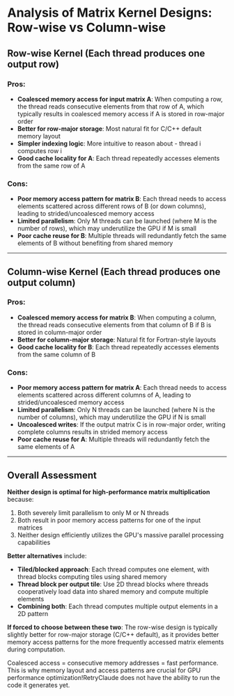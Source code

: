 # Analysis of Matrix Kernel Designs: Row-wise vs Column-wise

## **Row-wise Kernel (Each thread produces one output row)**

### Pros:
- **Coalesced memory access for input matrix A**: When computing a row, the thread reads consecutive elements from that row of A, which typically results in coalesced memory access if A is stored in row-major order
- **Better for row-major storage**: Most natural fit for C/C++ default memory layout
- **Simpler indexing logic**: More intuitive to reason about - thread i computes row i
- **Good cache locality for A**: Each thread repeatedly accesses elements from the same row of A

### Cons:
- **Poor memory access pattern for matrix B**: Each thread needs to access elements scattered across different rows of B (or down columns), leading to strided/uncoalesced memory access
- **Limited parallelism**: Only M threads can be launched (where M is the number of rows), which may underutilize the GPU if M is small
- **Poor cache reuse for B**: Multiple threads will redundantly fetch the same elements of B without benefiting from shared memory

---

## **Column-wise Kernel (Each thread produces one output column)**

### Pros:
- **Coalesced memory access for matrix B**: When computing a column, the thread reads consecutive elements from that column of B if B is stored in column-major order
- **Better for column-major storage**: Natural fit for Fortran-style layouts
- **Good cache locality for B**: Each thread repeatedly accesses elements from the same column of B

### Cons:
- **Poor memory access pattern for matrix A**: Each thread needs to access elements scattered across different columns of A, leading to strided/uncoalesced memory access
- **Limited parallelism**: Only N threads can be launched (where N is the number of columns), which may underutilize the GPU if N is small
- **Uncoalesced writes**: If the output matrix C is in row-major order, writing complete columns results in strided memory access
- **Poor cache reuse for A**: Multiple threads will redundantly fetch the same elements of A

---

## **Overall Assessment**

**Neither design is optimal for high-performance matrix multiplication** because:

1. Both severely limit parallelism to only M or N threads
2. Both result in poor memory access patterns for one of the input matrices
3. Neither design efficiently utilizes the GPU's massive parallel processing capabilities

**Better alternatives** include:
- **Tiled/blocked approach**: Each thread computes one element, with thread blocks computing tiles using shared memory
- **Thread block per output tile**: Use 2D thread blocks where threads cooperatively load data into shared memory and compute multiple elements
- **Combining both**: Each thread computes multiple output elements in a 2D pattern

**If forced to choose between these two**: The row-wise design is typically slightly better for row-major storage (C/C++ default), as it provides better memory access patterns for the more frequently accessed matrix elements during computation.

Coalesced access = consecutive memory addresses = fast performance. This is why memory layout and access patterns are crucial for GPU performance optimization!RetryClaude does not have the ability to run the code it generates yet.